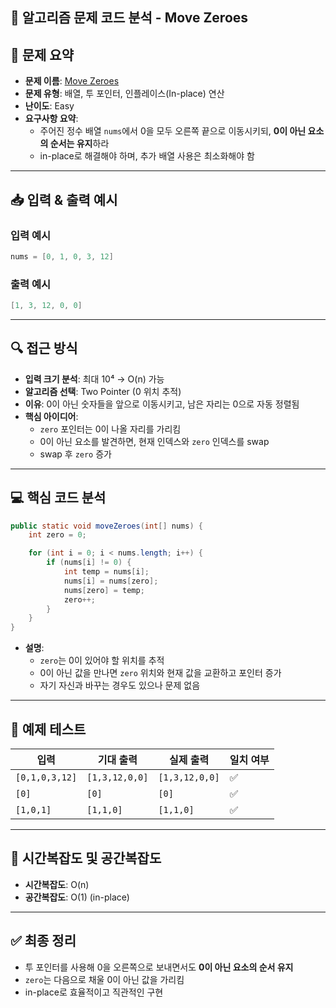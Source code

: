 ## 🧠 알고리즘 문제 코드 분석 - Move Zeroes

## 📌 문제 요약
- **문제 이름**: [Move Zeroes](https://leetcode.com/problems/move-zeroes/description/)
- **문제 유형**: 배열, 투 포인터, 인플레이스(In-place) 연산
- **난이도**: Easy
- **요구사항 요약**:
  - 주어진 정수 배열 `nums`에서 0을 모두 오른쪽 끝으로 이동시키되, **0이 아닌 요소의 순서는 유지**하라
  - in-place로 해결해야 하며, 추가 배열 사용은 최소화해야 함

---

## 📥 입력 & 출력 예시

### 입력 예시
```java
nums = [0, 1, 0, 3, 12]
```

### 출력 예시
```java
[1, 3, 12, 0, 0]
```

---

## 🔍 접근 방식

- **입력 크기 분석**: 최대 10⁴ → O(n) 가능
- **알고리즘 선택**: Two Pointer (0 위치 추적)
- **이유**: 0이 아닌 숫자들을 앞으로 이동시키고, 남은 자리는 0으로 자동 정렬됨
- **핵심 아이디어**:
  - `zero` 포인터는 0이 나올 자리를 가리킴
  - 0이 아닌 요소를 발견하면, 현재 인덱스와 `zero` 인덱스를 swap
  - swap 후 `zero` 증가

---

## 💻 핵심 코드 분석

```java
public static void moveZeroes(int[] nums) {
    int zero = 0;

    for (int i = 0; i < nums.length; i++) {
        if (nums[i] != 0) {
            int temp = nums[i];
            nums[i] = nums[zero];
            nums[zero] = temp;
            zero++;
        }
    }
}
```

- **설명**:
  - `zero`는 0이 있어야 할 위치를 추적
  - 0이 아닌 값을 만나면 `zero` 위치와 현재 값을 교환하고 포인터 증가
  - 자기 자신과 바꾸는 경우도 있으나 문제 없음

---

## 🧪 예제 테스트

| 입력 | 기대 출력 | 실제 출력 | 일치 여부 |
|------|------------|------------|------------|
| `[0,1,0,3,12]` | `[1,3,12,0,0]` | `[1,3,12,0,0]` | ✅ |
| `[0]` | `[0]` | `[0]` | ✅ |
| `[1,0,1]` | `[1,1,0]` | `[1,1,0]` | ✅ |

---

## 📝 시간복잡도 및 공간복잡도

- **시간복잡도**: O(n)
- **공간복잡도**: O(1) (in-place)

---

## ✅ 최종 정리

- 투 포인터를 사용해 0을 오른쪽으로 보내면서도 **0이 아닌 요소의 순서 유지**
- `zero`는 다음으로 채울 0이 아닌 값을 가리킴
- in-place로 효율적이고 직관적인 구현